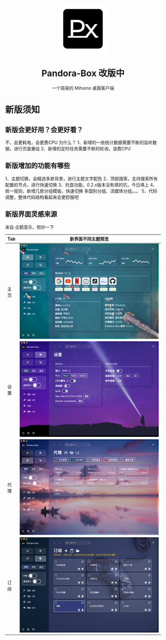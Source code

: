 <div align="center">
<img src="build/appicon.png"  style="width:160px" />
<h1>Pandora-Box 改版中</h1>
<p>一个简易的 Mihomo 桌面客户端</p>
</div>

# 新版须知
## 新版会更好用？会更好看？
不，会更耗电，会更费CPU
为什么？
1、新增的一些统计数据需要不断的监听数据，进行页面重绘
2、新增的定时任务需要不断的轮询，浪费CPU

## 新版增加的功能有哪些
1、主题切换，会精选多款背景，进行主题文字配色
2、顶部搜索，支持搜索所有配置的节点，进行快速切换
3、托盘功能，0.2.x版本没有填的坑，今日填上
4、统一规则，新增几款分组模版，快速切换 多国别分组、流媒体分组。。。
5、代码调整，整体代码结构看起来会更舒服吧 

## 新版界面灵感来源
来自 企鹅音乐，照抄一下




| Tab | 新界面不同主题预览                                |
|-----|------------------------------------------|
| 主页  | ![General](docs%2Fimg%2Fhome.png)        | 
| 设置  | ![Proxies](docs%2Fimg%2Fsetting.png)     |
| 代理  | ![Profiles](docs%2Fimg%2Fproxies.png)    | 
| 订阅  | ![Connection](docs%2Fimg%2Fprofiles.png) | 